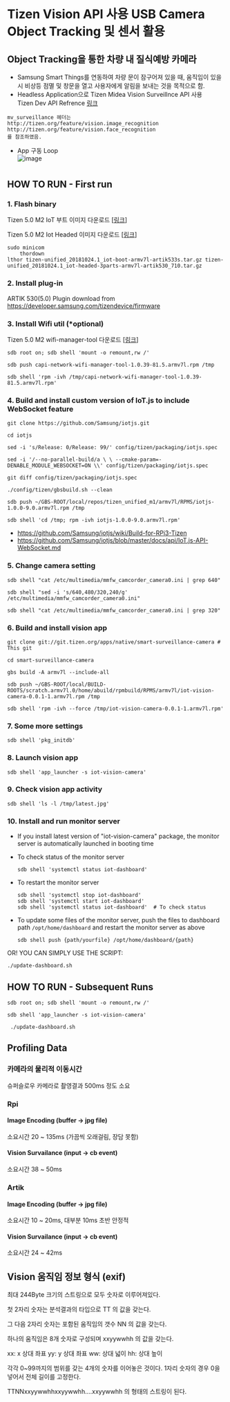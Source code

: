 # Tizen Vision API 사용 USB Camera Object Tracking 및 센서 활용  
## Object Tracking을 통한 차량 내 질식예방 카메라  
- Samsung Smart Things를 연동하여 차량 문이 잠구어져 있을 때, 움직임이 있을 시 비상등 점멸 및 창문을 열고 사용자에게 알림을 보내는 것을 목적으로 함.  
- Headless Application으로 Tizen Midea Vision Surveillnce API 사용  
Tizen Dev API Refrence
[링크](https://developer.tizen.org/development/api-references/native-application?redirect=https://developer.tizen.org/dev-guide/5.0.0/org.tizen.native.mobile.apireference/group__CAPI__MEDIA__VISION__SURVEILLANCE__MODULE.html)
``` 
mv_surveillance 헤더는
http://tizen.org/feature/vision.image_recognition
http://tizen.org/feature/vision.face_recognition 
를 참조하였음.
```

- App 구동 Loop  
![image](https://user-images.githubusercontent.com/38939634/63633555-31cd5100-c685-11e9-9787-9b3e2113b710.png)


# 
## HOW TO RUN - First run

### 1. Flash binary
Tizen 5.0 M2 IoT 부트 이미지 다운로드 [[링크](http://download.tizen.org/releases/milestone/tizen/unified/tizen-unified_20181024.1/images/standard/iot-boot-armv7l-artik533s/)]

Tizen 5.0 M2 Iot Headed 이미지 다운로드 [[링크](http://download.tizen.org/releases/milestone/tizen/unified/tizen-unified_20181024.1/images/standard/iot-headed-3parts-armv7l-artik530_710/)]
```
sudo minicom
    thordown
lthor tizen-unified_20181024.1_iot-boot-armv7l-artik533s.tar.gz tizen-unified_20181024.1_iot-headed-3parts-armv7l-artik530_710.tar.gz
```

### 2. Install plug-in

ARTIK 530(5.0) Plugin download from https://developer.samsung.com/tizendevice/firmware


### 3. Install Wifi util (*optional)
Tizen 5.0 M2 wifi-manager-tool 다운로드 [[링크](http://download.tizen.org/releases/milestone/tizen/unified/tizen-unified_20181024.1/repos/standard/packages/armv7l/capi-network-wifi-manager-tool-1.0.39-81.5.armv7l.rpm)]
```
sdb root on; sdb shell 'mount -o remount,rw /'

sdb push capi-network-wifi-manager-tool-1.0.39-81.5.armv7l.rpm /tmp

sdb shell 'rpm -ivh /tmp/capi-network-wifi-manager-tool-1.0.39-81.5.armv7l.rpm'
```

### 4. Build and install custom version of IoT.js to include WebSocket feature
```
git clone https://github.com/Samsung/iotjs.git

cd iotjs

sed -i 's/Release: 0/Release: 99/' config/tizen/packaging/iotjs.spec

sed -i '/--no-parallel-build/a \ \ --cmake-param=-DENABLE_MODULE_WEBSOCKET=ON \\' config/tizen/packaging/iotjs.spec

git diff config/tizen/packaging/iotjs.spec

./config/tizen/gbsbuild.sh --clean

sdb push ~/GBS-ROOT/local/repos/tizen_unified_m1/armv7l/RPMS/iotjs-1.0.0-9.0.armv7l.rpm /tmp

sdb shell 'cd /tmp; rpm -ivh iotjs-1.0.0-9.0.armv7l.rpm'
```
- https://github.com/Samsung/iotjs/wiki/Build-for-RPi3-Tizen
- https://github.com/Samsung/iotjs/blob/master/docs/api/IoT.js-API-WebSocket.md


### 5. Change camera setting
```
sdb shell "cat /etc/multimedia/mmfw_camcorder_camera0.ini | grep 640"

sdb shell "sed -i 's/640,480/320,240/g' /etc/multimedia/mmfw_camcorder_camera0.ini"

sdb shell "cat /etc/multimedia/mmfw_camcorder_camera0.ini | grep 320"
```

### 6. Build and install vision app
```
git clone git://git.tizen.org/apps/native/smart-surveillance-camera # This git

cd smart-surveillance-camera

gbs build -A armv7l --include-all

sdb push ~/GBS-ROOT/local/BUILD-ROOTS/scratch.armv7l.0/home/abuild/rpmbuild/RPMS/armv7l/iot-vision-camera-0.0.1-1.armv7l.rpm /tmp

sdb shell 'rpm -ivh --force /tmp/iot-vision-camera-0.0.1-1.armv7l.rpm'
```
### 7. Some more settings
```
sdb shell 'pkg_initdb'
```
### 8. Launch vision app
```
sdb shell 'app_launcher -s iot-vision-camera'
```
### 9. Check vision app activity
```
sdb shell 'ls -l /tmp/latest.jpg'
```
### 10. Install and run monitor server
* If you install latest version of "iot-vision-camera" package, the monitor server is automatically launched in booting time

* To check status of the monitor server
	```
	sdb shell 'systemctl status iot-dashboard'
	```

* To restart the monitor server
	```
	sdb shell 'systemctl stop iot-dashboard'
	sdb shell 'systemctl start iot-dashboard'
	sdb shell 'systemctl status iot-dashboard'  # To check status
	```

* To update some files of the monitor server, push the files to dashboard path `/opt/home/dashboard` and restart the monitor server as above
	```
	sdb shell push {path/yourfile} /opt/home/dashboard/{path}
	```
OR! YOU CAN SIMPLY USE THE SCRIPT:
```
./update-dashboard.sh
```


## HOW TO RUN - Subsequent Runs
```
sdb root on; sdb shell 'mount -o remount,rw /'

sdb shell 'app_launcher -s iot-vision-camera'

 ./update-dashboard.sh
```

## Profiling Data

### 카메라의 물리적 이동시간
슈퍼슬로우 카메라로 촬영결과 500ms 정도 소요

### Rpi

#### Image Encoding (buffer -> jpg file)
소요시간 20 ~ 135ms (가끔씩 오래걸림, 장담 못함)

#### Vision Survailance (input -> cb event)
소요시간 38 ~ 50ms


### Artik

#### Image Encoding (buffer -> jpg file)
소요시간 10 ~ 20ms, 대부분 10ms 초반 안정적

#### Vision Survailance (input -> cb event)
소요시간 24 ~ 42ms

## Vision 움직임 정보 형식 (exif)
최대 244Byte 크기의 스트링으로 모두 숫자로 이루어져있다.

첫 2자리 숫자는 분석결과의 타입으로 TT 의 값을 갖는다.

그 다음 2자리 숫자는 포함된 움직임의 갯수 NN 의 값을 갖는다.

하나의 움직임은 8개 숫자로 구성되며 xxyywwhh 의 값을 갖는다.

xx: x 상대 좌표
yy: y 상대 좌표
ww: 상대 넓이
hh: 상대 높이

각각 0~99까지의 범위를 갖는 4개의 숫자를 이어놓은 것이다.
1자리 숫자의 경우 0을 넣어서 전체 길이를 고정한다.

TTNNxxyywwhhxxyywwhh....xxyywwhh 의 형태의 스트링이 된다.
